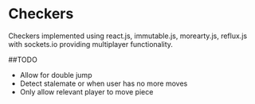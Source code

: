Checkers
========

Checkers implemented using react.js, immutable.js, morearty.js, reflux.js with sockets.io providing multiplayer functionality.

##TODO
- Allow for double jump
- Detect stalemate or when user has no more moves
- Only allow relevant player to move piece
